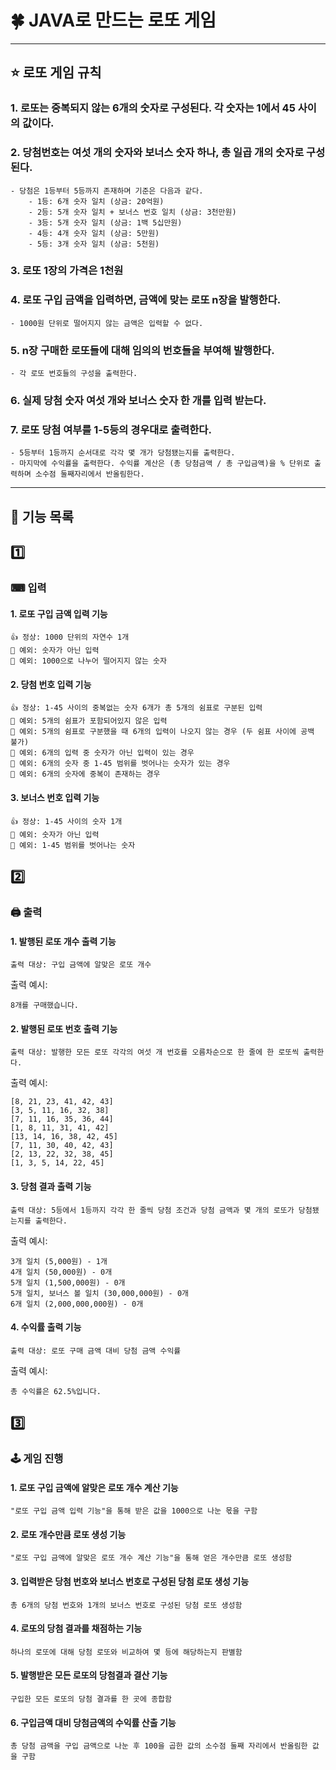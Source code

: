 # 🍀 JAVA로 만드는 로또 게임

---

## ⭐️ 로또 게임 규칙

### 1. 로또는 중복되지 않는 6개의 숫자로 구성된다. 각 숫자는 1에서 45 사이의 값이다.

### 2. 당첨번호는 여섯 개의 숫자와 보너스 숫자 하나, 총 일곱 개의 숫자로 구성된다.

    - 당첨은 1등부터 5등까지 존재하며 기준은 다음과 같다.
        - 1등: 6개 숫자 일치 (상금: 20억원)
        - 2등: 5개 숫자 일치 + 보너스 번호 일치 (상금: 3천만원)
        - 3등: 5개 숫자 일치 (상금: 1백 5십만원)
        - 4등: 4개 숫자 일치 (상금: 5만원)
        - 5등: 3개 숫자 일치 (상금: 5천원)

### 3. 로또 1장의 가격은 1천원

### 4. 로또 구입 금액을 입력하면, 금액에 맞는 로또 n장을 발행한다.

    - 1000원 단위로 떨어지지 않는 금액은 입력할 수 없다.

### 5. n장 구매한 로또들에 대해 임의의 번호들을 부여해 발행한다.

    - 각 로또 번호들의 구성을 출력한다.

### 6. 실제 당첨 숫자 여섯 개와 보너스 숫자 한 개를 입력 받는다.

### 7. 로또 당첨 여부를 1-5등의 경우대로 출력한다.

    - 5등부터 1등까지 순서대로 각각 몇 개가 당첨됐는지를 출력한다.
    - 마지막에 수익률을 출력한다. 수익률 계산은 (총 당첨금액 / 총 구입금액)을 % 단위로 출력하며 소수점 둘째자리에서 반올림한다.

---

## 🔨 기능 목록

## 1️⃣

### ⌨ 입력

#### 1. 로또 구입 금액 입력 기능

    👍 정상: 1000 단위의 자연수 1개
    🚨 예외: 숫자가 아닌 입력 
    🚨 예외: 1000으로 나누어 떨어지지 않는 숫자

#### 2. 당첨 번호 입력 기능

    👍 정상: 1-45 사이의 중복없는 숫자 6개가 총 5개의 쉼표로 구분된 입력
    🚨 예외: 5개의 쉼표가 포함되어있지 않은 입력
    🚨 예외: 5개의 쉼표로 구분했을 때 6개의 입력이 나오지 않는 경우 (두 쉼표 사이에 공백 불가)
    🚨 예외: 6개의 입력 중 숫자가 아닌 입력이 있는 경우
    🚨 예외: 6개의 숫자 중 1-45 범위를 벗어나는 숫자가 있는 경우
    🚨 예외: 6개의 숫자에 중복이 존재하는 경우

#### 3. 보너스 번호 입력 기능

    👍 정상: 1-45 사이의 숫자 1개
    🚨 예외: 숫자가 아닌 입력
    🚨 예외: 1-45 범위를 벗어나는 숫자

## 2️⃣

### 🖨 출력

#### 1. 발행된 로또 개수 출력 기능

    출력 대상: 구입 금액에 알맞은 로또 개수

출력 예시:

    8개를 구매했습니다.

#### 2. 발행된 로또 번호 출력 기능

    출력 대상: 발행한 모든 로또 각각의 여섯 개 번호를 오름차순으로 한 줄에 한 로또씩 출력한다.

출력 예시:

    [8, 21, 23, 41, 42, 43]
    [3, 5, 11, 16, 32, 38]
    [7, 11, 16, 35, 36, 44]
    [1, 8, 11, 31, 41, 42]
    [13, 14, 16, 38, 42, 45]
    [7, 11, 30, 40, 42, 43]
    [2, 13, 22, 32, 38, 45]
    [1, 3, 5, 14, 22, 45]

#### 3. 당첨 결과 출력 기능

    출력 대상: 5등에서 1등까지 각각 한 줄씩 당첨 조건과 당첨 금액과 몇 개의 로또가 당첨됐는지를 출력한다.

출력 예시:

    3개 일치 (5,000원) - 1개 
    4개 일치 (50,000원) - 0개 
    5개 일치 (1,500,000원) - 0개 
    5개 일치, 보너스 볼 일치 (30,000,000원) - 0개 
    6개 일치 (2,000,000,000원) - 0개

#### 4. 수익률 출력 기능

    출력 대상: 로또 구매 금액 대비 당첨 금액 수익률

출력 예시:

    총 수익률은 62.5%입니다.

## 3️⃣

### 🕹 게임 진행

#### 1. 로또 구입 금액에 알맞은 로또 개수 계산 기능

    "로또 구입 금액 입력 기능"을 통해 받은 값을 1000으로 나눈 몫을 구함

#### 2. 로또 개수만큼 로또 생성 기능

    "로또 구입 금액에 알맞은 로또 개수 계산 기능"을 통해 얻은 개수만큼 로또 생성함

#### 3. 입력받은 당첨 번호와 보너스 번호로 구성된 당첨 로또 생성 기능

    총 6개의 당첨 번호와 1개의 보너스 번호로 구성된 당첨 로또 생성함

#### 4. 로또의 당첨 결과를 채점하는 기능

    하나의 로또에 대해 당첨 로또와 비교하여 몇 등에 해당하는지 판별함

#### 5. 발행받은 모든 로또의 당첨결과 결산 기능

    구입한 모든 로또의 당첨 결과를 한 곳에 종합함

#### 6. 구입금액 대비 당첨금액의 수익률 산출 기능

    총 당첨 금액을 구입 금액으로 나눈 후 100을 곱한 값의 소수점 둘째 자리에서 반올림한 값을 구함